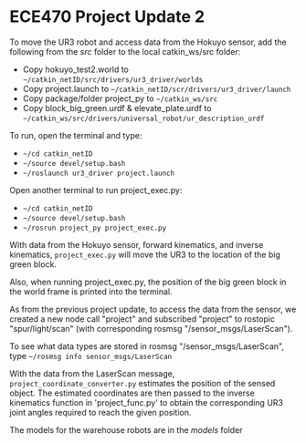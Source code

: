# ECE470 Project Update 2
To move the UR3 robot and access data from the Hokuyo sensor, add the following from the *src* folder to the local catkin_ws/src  folder:
  * Copy hokuyo_test2.world to `~/catkin_netID/src/drivers/ur3_driver/worlds`
  * Copy project.launch to `~/catkin_netID/scr/drivers/ur3_driver/launch`
  * Copy package/folder project_py to `~/catkin_ws/src`
  * Copy block_big_green.urdf & elevate_plate.urdf to `~/catkin_ws/src/drivers/universal_robot/ur_description_urdf`
  
To run, open the terminal and type:
  * `~/cd catkin_netID`
  * `~/source devel/setup.bash`
  * `~/roslaunch ur3_driver project.launch`
  
Open another terminal to run project_exec.py:
  * `~/cd catkin_netID`
  * `~/source devel/setup.bash`
  * `~/rosrun project_py project_exec.py`

With data from the Hokuyo sensor, forward kinematics, and inverse kinematics, `project_exec.py` will move the UR3 to the location of the big green block.

Also, when running project_exec.py, the position of the big green block in the world frame is printed into the terminal.

As from the previous project update, to access the data from the sensor, we created a new node call "project" and subscribed "project" to rostopic "spur/light/scan" (with corresponding rosmsg "/sensor_msgs/LaserScan").

To see what data types are stored in rosmsg "/sensor_msgs/LaserScan", type 
`~/rosmsg info sensor_msgs/LaserScan`

With the data from the LaserScan message, `project_coordinate_converter.py` estimates the position of the sensed object. The estimated coordinates are then passed to the inverse kinematics function in 'project_func.py' to obtain the corresponding UR3 joint angles required to reach the given position.

The models for the warehouse robots are in the *models* folder
